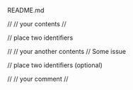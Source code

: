 README.md

//
// your contents
//

// place two identifiers

<!-- issueTable -->

<!-- issueTable -->

//
// your another contents
//
Some issue

// place two identifiers (optional)

<!-- issueTable -->

<!-- issueTable -->

//
// your comment
//